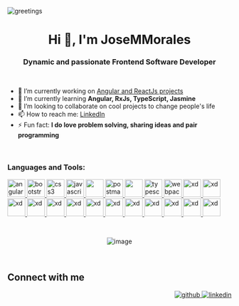![greetings](https://user-images.githubusercontent.com/43299285/146223384-04341fcf-4769-4353-82b1-f3d78f7de611.gif)

<h1 align="center">Hi 👋, I'm JoseMMorales</h1>
<h3 align="center">Dynamic and passionate Frontend Software Developer</h3>

</br>

- 🔭 I’m currently working on [Angular and ReactJs projects](https://github.com/JoseMMorales)
- 🌱 I’m currently learning <b>Angular, RxJs, TypeScript, Jasmine</b>
- 👯 I’m looking to collaborate on cool projects to change people's life
- 📫 How to reach me: [LinkedIn](www.linkedin.com/in/josemula)
- ⚡ Fun fact: <b>I do love problem solving, sharing ideas and pair programming</b>

</br>

<h3 align="left">Languages and Tools:</h3>
<p align="left"> 
  <a href="https://angular.io" target="_blank"> 
    <img src="https://cdn.worldvectorlogo.com/logos/angular-icon.svg" alt="angularjs" width="40" height="40"/> 
  </a> 
  <a href="https://getbootstrap.com" target="_blank"> 
    <img src="https://cdn.jsdelivr.net/gh/devicons/devicon/icons/bootstrap/bootstrap-original.svg" alt="bootstrap" width="40" height="40"/> 
  </a> 
  <a href="https://developer.mozilla.org/en-US/docs/Web/CSS" target="_blank"> 
    <img src="https://icongr.am/devicon/css3-original.svg?size=128&color=currentColor" alt="css3" width="40" height="40"/> 
  </a> 
  <a href="https://developer.mozilla.org/en-US/docs/Web/JavaScript" target="_blank"> 
    <img src="https://icongr.am/devicon/javascript-original.svg?size=128&color=currentColor" alt="javascript" width="40" height="40"/> 
  </a> 
  <a href="https://reactjs.org/" target="_blank"> 
    <img src="https://cdn.jsdelivr.net/gh/devicons/devicon/icons/react/react-original-wordmark.svg" width="40" height="40"/>
  </a> 
  <a href="https://postman.com" target="_blank"> 
    <img src="https://www.vectorlogo.zone/logos/getpostman/getpostman-icon.svg" alt="postman" width="40" height="40"/> 
  </a> 
  <a href="https://sass-lang.com" target="_blank"> 
    <img src="https://icongr.am/devicon/sass-original.svg?size=128&color=currentColor" width="40" height="40" /> 
  </a> 
  <a href="https://www.typescriptlang.org/" target="_blank"> 
    <img src="https://icongr.am/devicon/typescript-original.svg?size=128&color=currentColor" alt="typescript" width="40" height="40"/> 
  </a> 
  <a href="https://webpack.js.org" target="_blank"> 
    <img src="https://icongr.am/devicon/webpack-original.svg?size=128&color=currentColor" alt="webpack" width="40" height="40"/> 
  </a> 
  <a href="hhttps://www.doctrine-project.org/projects/doctrine-orm/en/current/tutorials/getting-started.html" target="_blank"> 
    <img src="https://icongr.am/devicon/doctrine-original.svg?size=128&color=currentColor" alt="xd" width="40" height="40"/> 
  </a>
  <a href="https://jquery.com/" target="_blank"> 
    <img src="https://icongr.am/devicon/jquery-original.svg?size=128&color=currentColor" alt="xd" width="40" height="40"/> 
  </a> 
  <a href="https://about.gitlab.com/" target="_blank"> 
    <img src="https://icongr.am/devicon/gitlab-original.svg?size=128&color=currentColor" alt="xd" width="40" height="40"/> 
  </a>  
  <a href="https://www.linux.org/" target="_blank"> 
    <img src="https://icongr.am/devicon/linux-original.svg?size=128&color=currentColor" alt="xd" width="40" height="40"/> 
  </a>  
   <a href="https://www.mysql.com/" target="_blank"> 
    <img src="https://icongr.am/devicon/mysql-original-wordmark.svg?size=148&color=currentColor" alt="xd" width="40" height="40"/> 
  </a>  
   <a href="https://symfony.com/" target="_blank"> 
    <img src="https://icongr.am/devicon/symfony-original.svg?size=128&color=currentColor" alt="xd" width="40" height="40"/> 
  </a>  
   <a href="https://git-scm.com/" target="_blank"> 
    <img src="https://icongr.am/devicon/git-original.svg?size=128&color=currentColor" alt="xd" width="40" height="40"/> 
  </a>  
   <a href="https://www.npmjs.com/" target="_blank"> 
    <img src="https://icongr.am/devicon/npm-original-wordmark.svg?size=139&color=currentColor" alt="xd" width="40" height="40"/> 
  </a>  
  <a href="https://code.visualstudio.com/" target="_blank"> 
    <img src="https://cdn.jsdelivr.net/gh/devicons/devicon/icons/vscode/vscode-original.svg" alt="xd" width="40" height="40"/> 
  </a>  
  <a href="https://rxjs.dev/" target="_blank"> 
    <img src="https://iconape.com/wp-content/files/fm/91325/svg/rxjs-1.svg" alt="xd" width="40" height="40"/> 
  </a>  
  <a href="https://www.sourcetreeapp.com/" target="_blank"> 
    <img src="https://cdn.jsdelivr.net/gh/devicons/devicon/icons/sourcetree/sourcetree-original.svg" alt="xd" width="40" height="40"/> 
  </a>                                                                                                                       <a href="https://jasmine.github.io/" target="_blank"> 
    <img src="https://cdn.jsdelivr.net/gh/devicons/devicon/icons/jasmine/jasmine-plain.svg" alt="xd" width="40" height="40"/> 
  </a>
  <a href="https://www.atlassian.com/software/jira" target="_blank"> 
    <img src="https://cdn.jsdelivr.net/gh/devicons/devicon/icons/jira/jira-original.svg" alt="xd" width="40" height="40"/> 
  </a>
</p>

</br>
  <div align= "center">
  
  ![image](https://github-readme-stats.vercel.app/api/top-langs/?username=JoseMMorales&layout=compact&langs_count=8&hide_border=false&title_color=000000&icon_color=000000&text_color=000000&bg_color=ffffff)
  
  </div>
</br>

## Connect with me  
<div align="right">
  <a href="https://github.com/JoseMMorales" target="_blank">
    <img src=https://img.shields.io/badge/github-%2324292e.svg?&style=for-the-badge&logo=github&logoColor=white alt=github style="margin-bottom: 5px;" />
  </a>
  <a href="www.linkedin.com/in/josemula" target="_blank">
    <img src=https://img.shields.io/badge/linkedin-%231E77B5.svg?&style=for-the-badge&logo=linkedin&logoColor=white alt=linkedin style="margin-bottom: 5px;" />
  </a>
</div>  

